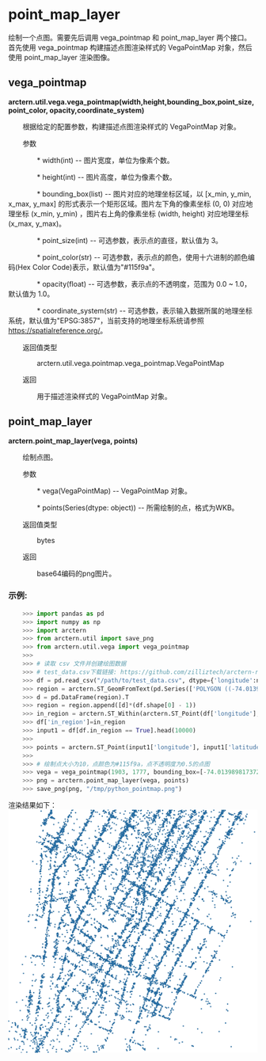 # point_map_layer

绘制一个点图。需要先后调用 vega_pointmap 和 point_map_layer 两个接口。首先使用 vega_pointmap 构建描述点图渲染样式的 VegaPointMap 对象，然后使用 point_map_layer 渲染图像。

## vega_pointmap 

**arctern.util.vega.vega_pointmap(width,height,bounding_box,point_size,point_color,
opacity,coordinate_system)**

&#x2002; &#x2003; 根据给定的配置参数，构建描述点图渲染样式的 VegaPointMap 对象。

&#x2002; &#x2003; 参数

&#x2002; &#x2003; &#x2002; &#x2003; * width(int) -- 图片宽度，单位为像素个数。

&#x2002; &#x2003; &#x2002; &#x2003; * height(int) -- 图片高度，单位为像素个数。

&#x2002; &#x2003; &#x2002; &#x2003; * bounding_box(list) -- 图片对应的地理坐标区域，以 [x_min, y_min, x_max, y_max] 的形式表示一个矩形区域。图片左下角的像素坐标 (0, 0) 对应地理坐标 (x_min, y_min) ，图片右上角的像素坐标 (width, height) 对应地理坐标 (x_max, y_max)。

&#x2002; &#x2003; &#x2002; &#x2003; * point_size(int) -- 可选参数，表示点的直径，默认值为 3。

&#x2002; &#x2003; &#x2002; &#x2003; * point_color(str) -- 可选参数，表示点的颜色，使用十六进制的颜色编码(Hex Color Code)表示，默认值为"#115f9a"。

&#x2002; &#x2003; &#x2002; &#x2003; * opacity(float) -- 可选参数，表示点的不透明度，范围为 0.0 ~ 1.0，默认值为 1.0。

&#x2002; &#x2003; &#x2002; &#x2003; * coordinate_system(str) -- 可选参数，表示输入数据所属的地理坐标系统，默认值为"EPSG:3857"，当前支持的地理坐标系统请参照 <https://spatialreference.org/>。


&#x2002; &#x2003; 返回值类型
   
&#x2002; &#x2003; &#x2002; &#x2003; arctern.util.vega.pointmap.vega_pointmap.VegaPointMap


&#x2002; &#x2003; 返回

&#x2002; &#x2003; &#x2002; &#x2003; 用于描述渲染样式的 VegaPointMap 对象。



## point_map_layer 

**arctern.point_map_layer(vega, points)**

&#x2002; &#x2003; 绘制点图。

&#x2002; &#x2003; 参数

&#x2002; &#x2003; &#x2002; &#x2003; * vega(VegaPointMap) -- VegaPointMap 对象。

&#x2002; &#x2003; &#x2002; &#x2003; * points(Series(dtype: object)) -- 所需绘制的点，格式为WKB。


&#x2002; &#x2003; 返回值类型
   
&#x2002; &#x2003; &#x2002; &#x2003; bytes


&#x2002; &#x2003; 返回

&#x2002; &#x2003; &#x2002; &#x2003; base64编码的png图片。


### 示例:

  ```python
      >>> import pandas as pd
      >>> import numpy as np
      >>> import arctern
      >>> from arctern.util import save_png
      >>> from arctern.util.vega import vega_pointmap
      >>> 
      >>> # 读取 csv 文件并创建绘图数据
      >>> # test_data.csv下载链接: https://github.com/zilliztech/arctern-resources/raw/benchmarks/benchmarks/dataset/layer_rendering_test_data/test_data.csv
      >>> df = pd.read_csv("/path/to/test_data.csv", dtype={'longitude':np.float64, 'latitude':np.float64, 'color_weights':np.float64, 'size_weights':np.float64, 'region_boundaries':np.object})
      >>> region = arctern.ST_GeomFromText(pd.Series(['POLYGON ((-74.01398981737215 40.71353244267465, -74.01398981737215 40.74480271529791, -73.96979949831308 40.74480271529791, -73.96979949831308 40.71353244267465, -74.01398981737215 40.71353244267465))']))
      >>> d = pd.DataFrame(region).T
      >>> region = region.append([d]*(df.shape[0] - 1))
      >>> in_region = arctern.ST_Within(arctern.ST_Point(df['longitude'], df['latitude']), region[0])
      >>> df['in_region']=in_region
      >>> input1 = df[df.in_region == True].head(10000)
      >>> 
      >>> points = arctern.ST_Point(input1['longitude'], input1['latitude'])
      >>> 
      >>> # 绘制点大小为10，点颜色为#115f9a，点不透明度为0.5的点图
      >>> vega = vega_pointmap(1903, 1777, bounding_box=[-74.01398981737215,40.71353244267465,-73.96979949831308,40.74480271529791], point_size=10, point_color="#115f9a", opacity=1.0, coordinate_system="EPSG:4326")
      >>> png = arctern.point_map_layer(vega, points)
      >>> save_png(png, "/tmp/python_pointmap.png")
   ```

渲染结果如下：
![](../../../../../../../img/render/python/python_pointmap.png)